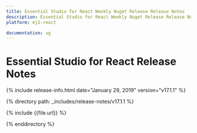 ```yaml
---
title: Essential Studio for React Weekly Nuget Release Release Notes  
description: Essential Studio for React Weekly Nuget Release Release Notes  
platform: ej2-react

documentation: ug
---
```


# Essential Studio for  React  Release Notes  

{% include release-info.html date="January 29, 2019"   version="v17.1.1"  %} 

{% directory path: _includes/release-notes/v17.1.1 %}

{% include {{file.url}} %}

{% enddirectory %}
